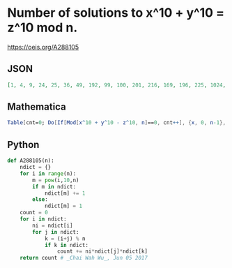 # Number of solutions to x^10 \+ y^10 \= z^10 mod n\.
https://oeis.org/A288105
## JSON
```JSON
[1, 4, 9, 24, 25, 36, 49, 192, 99, 100, 201, 216, 169, 196, 225, 1024, 289, 396, 361, 600, 441, 804, 529, 1728, 3125, 676, 1377, 1176, 841, 900, 601, 6144, 1809, 1156, 1225, 2376, 1369, 1444, 1521, 4800, 1201, 1764, 1849, 4824, 2475, 2116, 2209, 9216, 2695, 12500]
```
## Mathematica
```Mathematica
Table[cnt=0; Do[If[Mod[x^10 + y^10 - z^10, n]==0, cnt++], {x, 0, n-1}, {y, 0, n-1}, {z, 0, n-1}]; cnt, {n, 50}] (* _Vincenzo Librandi_, Jul 18 2018 *)
```
## Python
```Python
def A288105(n):
    ndict = {}
    for i in range(n):
        m = pow(i,10,n)
        if m in ndict:
            ndict[m] += 1
        else:
            ndict[m] = 1
    count = 0
    for i in ndict:
        ni = ndict[i]
        for j in ndict:
            k = (i+j) % n
            if k in ndict:
                count += ni*ndict[j]*ndict[k]
    return count # _Chai Wah Wu_, Jun 05 2017
```
